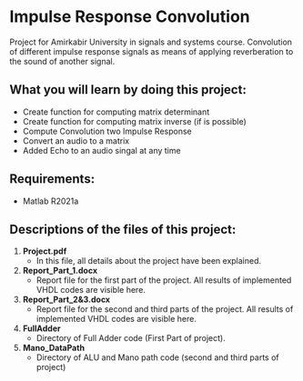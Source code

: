# Impulse Response Convolution
Project for Amirkabir University in signals and systems course. Convolution of different impulse response signals as means of applying reverberation to the sound of another signal.

## What you will learn by doing this project:

- Create function for computing matrix determinant
- Create function for computing matrix inverse (if is possible)
- Compute Convolution two Impulse Response
- Convert an audio to a matrix
- Added Echo to an audio singal at any time 

## Requirements:
- Matlab R2021a

## Descriptions of the files of this project:
1. **Project.pdf**
    - In this file, all details about the project have been explained.
2. **Report_Part_1.docx**
    - Report file for the first part of the project. All results of implemented VHDL codes are visible here.
3. **Report_Part_2&3.docx**
    - Report file for the second and third parts of the project. All results of implemented VHDL codes are visible here.
4. **FullAdder**
    - Directory of Full Adder code (First Part of project).
5. **Mano_DataPath**
    - Directory of ALU and Mano path code (second and third parts of project)
